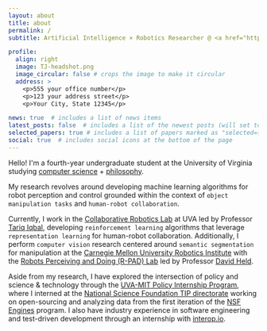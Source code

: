 ```yaml
---
layout: about
title: about
permalink: /
subtitle: Artificial Intelligence × Robotics Researcher @ <a href="https://virginia.edu">University of Virginia</a>

profile:
  align: right
  image: TJ-headshot.png
  image_circular: false # crops the image to make it circular
  address: >
    <p>555 your office number</p>
    <p>123 your address street</p>
    <p>Your City, State 12345</p>

news: true  # includes a list of news items
latest_posts: false  # includes a list of the newest posts (will set to true once I get a blog going)
selected_papers: true # includes a list of papers marked as "selected={true}" (will set to true once I have publications 😅)
social: true  # includes social icons at the bottom of the page
---
```


Hello! I'm a fourth-year undergraduate student at the University of Virginia studying <a href='https://www.cs.virginia.edu/'>computer science<a> + <a href='https://www.philosophy.virginia.edu/'>philosophy</a>.

My research revolves around developing machine learning algorithms for robot perception and control grounded within the context of `object manipulation tasks` and `human-robot collaboration`. 

Currently, I work in the <a href='https://www.collabrobotics.com/'>Collaborative Robotics Lab</a> at UVA led by Professor <a href='http://www.tiqbal.com/'>Tariq Iqbal</a>, developing `reinforcement learning` algorithms that leverage `representation learning` for human-robot collaboration. Additionally, I perform `computer vision` research centered around `semantic segmentation` for manipulation at the <a href='https://www.ri.cmu.edu/'>Carnegie Mellon University Robotics Institute</a> with the <a href='https://r-pad.github.io/'>Robots Perceiving and Doing (R-PAD) Lab</a> led by Professor <a href='https://davheld.github.io/'>David Held</a>.

Aside from my research, I have explored the intersection of policy and science & technology through the <a href='https://engineering.virginia.edu/future-undergrads/academics/policy-internship-program'>UVA-MIT Policy Internship Program</a>, where I interned at the <a href="https://new.nsf.gov/tip/latest">National Science Foundation TIP directorate</a> working on open-sourcing and analyzing data from the first iteration of the <a href='https://new.nsf.gov/funding/initiatives/regional-innovation-engines'>NSF Engines</a> program. I also have industry experience in software engineering and test-driven development through an internship with <a href='https://finsemble.com/'>interop.io</a>.
